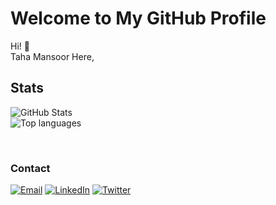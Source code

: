 # Welcome to My GitHub Profile
Hi! :wave: <br/> Taha Mansoor Here,

## Stats
   ![GitHub Stats](https://github-readme-stats.vercel.app/api?username=tahamansoor&show_icons=true&theme=dark)
<br/>
        ![Top languages](https://github-readme-stats.vercel.app/api/top-langs/?username=tahamansoor&hide=handlebars&theme=dark)

<br/>
<h3/>Contact</h3>

[![Email](https://img.shields.io/badge/Email-thacomc@gmail.com-%231DA1F2?style=for-the-badge&logo=mail.ru&logoColor=white)](mailto:thacomc@gmail.com)
[![LinkedIn](https://img.shields.io/badge/LinkedIn-Taha%20Mansoor-%231DA1F2?style=for-the-badge&logo=linkedin&logoColor=white)](https://www.linkedin.com/in/tahamansoor1/)
[![Twitter](https://img.shields.io/badge/Twitter-@tahamansoor16-%231DA1F2?style=for-the-badge&logo=twitter&logoColor=white)](https://twitter.com/tahamansoor16)

<!---
tahamansoor/tahamansoor is a ✨ special ✨ repository because its `README.md` (this file) appears on your GitHub profile.
You can click the Preview link to take a look at your changes.
--->

